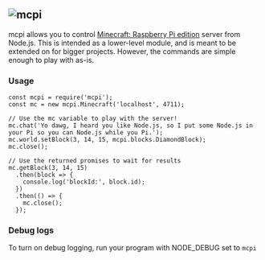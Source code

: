 ## ![mcpi](https://raw.github.com/mdnorman/node-mcpi/master/minecraft-pi.png)

mcpi allows you to control [Minecraft: Raspberry Pi edition](http://pi.minecraft.net/) server from Node.js. This is intended as a lower-level module, and is meant to be extended on for bigger projects. However, the commands are simple enough to play with as-is.

### Usage

    const mcpi = require('mcpi');
    const mc = new mcpi.Minecraft('localhost', 4711);
    
    // Use the mc variable to play with the server!
    mc.chat('Yo dawg, I heard you like Node.js, so I put some Node.js in your Pi so you can Node.js while you Pi.');
    mc.world.setBlock(3, 14, 15, mcpi.blocks.DiamondBlock);
    mc.close();
    
    // Use the returned promises to wait for results
    mc.getBlock(3, 14, 15)
      .then(block => {
        console.log('blockId:', block.id);
      })
      .then(() => {
        mc.close();
      });
      
### Debug logs

To turn on debug logging, run your program with NODE_DEBUG set to `mcpi`
